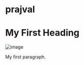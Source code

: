 # prajval
<html>
<body>

<h1>My First Heading</h1>

![image](https://github.com/user-attachments/assets/e8bf6e2d-9f16-424e-b53e-f9510a755369)

<p>My first paragraph.</p>

</body>
</html>
